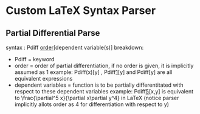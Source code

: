 ﻿# Custom LaTeX Syntax Parser

 ## Partial Differential Parse

 syntax : Pdiff [order](function)[dependent variable(s)]
 breakdown:
   * Pdiff = keyword
   * order = order of partial differentiation, if no order is given, it is implicitly assumed as 1
     example:
     Pdiff(x)[y] , Pdiff[1](x)[y] and Pdiff[](x)[y] are all equivalent expressions
   * dependent variables = function is to be partially differentitated with respect to these dependent variables
     example:
     Pdiff[5](x)[x,y] is equivalent to  \frac{\partial^5 x}{\partial x\partial y^4} in LaTeX (notice parser implicitly allots order as 4 for differentiation with respect to y)
